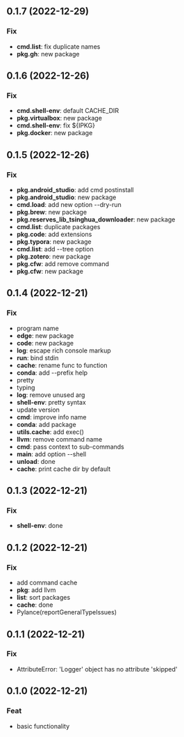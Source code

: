 ## 0.1.7 (2022-12-29)

### Fix

- **cmd.list**: fix duplicate names
- **pkg.gh**: new package

## 0.1.6 (2022-12-26)

### Fix

- **cmd.shell-env**: default CACHE_DIR
- **pkg.virtualbox**: new package
- **cmd.shell-env**: fix ${IPKG}
- **pkg.docker**: new package

## 0.1.5 (2022-12-26)

### Fix

- **pkg.android_studio**: add cmd postinstall
- **pkg.android_studio**: new package
- **cmd.load**: add new option --dry-run
- **pkg.brew**: new package
- **pkg.reserves_lib_tsinghua_downloader**: new package
- **cmd.list**: duplicate packages
- **pkg.code**: add extensions
- **pkg.typora**: new package
- **cmd.list**: add --tree option
- **pkg.zotero**: new package
- **pkg.cfw**: add remove command
- **pkg.cfw**: new package

## 0.1.4 (2022-12-21)

### Fix

- program name
- **edge**: new package
- **code**: new package
- **log**: escape rich console markup
- **run**: bind stdin
- **cache**: rename func to function
- **conda**: add --prefix help
- pretty
- typing
- **log**: remove unused arg
- **shell-env**: pretty syntax
- update version
- **cmd**: improve info name
- **conda**: add package
- **utils.cache**: add exec()
- **llvm**: remove command name
- **cmd**: pass context to sub-commands
- **main**: add option --shell
- **unload**: done
- **cache**: print cache dir by default

## 0.1.3 (2022-12-21)

### Fix

- **shell-env**: done

## 0.1.2 (2022-12-21)

### Fix

- add command cache
- **pkg**: add llvm
- **list**: sort packages
- **cache**: done
- Pylance(reportGeneralTypeIssues)

## 0.1.1 (2022-12-21)

### Fix

- AttributeError: 'Logger' object has no attribute 'skipped'

## 0.1.0 (2022-12-21)

### Feat

- basic functionality
